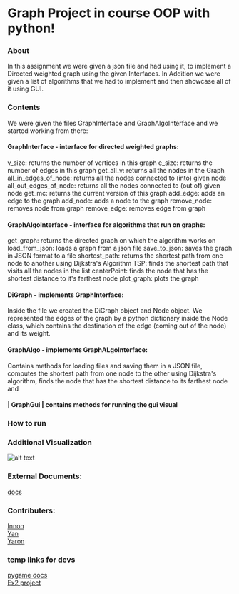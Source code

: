 # Graph Project in course OOP with python!
### About

In this assignment we were given a json file and had using it, to implement a Directed weighted graph using the given Interfaces.
In Addition we were given a list of algorithms that we had to implement and then showcase all of it using GUI.

### Contents
We were given the files GraphInterface and GraphAlgoInterface and we started working from there:
#### GraphInterface - interface for directed weighted graphs:
v_size: returns the number of vertices in this graph
e_size: returns the number of edges in this graph
get_all_v: returns all the nodes in the Graph
all_in_edges_of_node: returns all the nodes connected to (into) given node
all_out_edges_of_node: returns all the nodes connected to (out of) given node
get_mc: returns the current version of this graph
add_edge: adds an edge to the graph
add_node: adds a node to the graph
remove_node: removes node from graph
remove_edge: removes edge from graph
#### GraphAlgoInterface - interface for algorithms that run on graphs:
get_graph: returns the directed graph on which the algorithm works on
load_from_json: loads a graph from a json file
save_to_json: saves the graph in JSON format to a file
shortest_path: returns the shortest path from one node to another using Dijkstra's Algorithm
TSP: finds the shortest path that visits all the nodes in the list
centerPoint: finds the node that has the shortest distance to it's farthest node
plot_graph: plots the graph
#### DiGraph - implements GraphInterface:
Inside the file we created the DiGraph object and Node object. We represented the edges of the graph by a python dictionary inside the Node class, which contains the destination of the edge (coming out of the node) and its weight. 
#### GraphAlgo - implements GraphALgoInterface:
Contains methods for loading files and saving them in a JSON file, computes the shortest path from one node to the other using Dijkstra's algorithm, finds the node that has the shortest distance to its farthest node and 
#### | GraphGui | contains methods for running the gui visual

### How to run


### Additional Visualization
![alt text](https://github.com/Inon-Sinn/Uni-Ariel-OOP-Ex3/src/Ex3.png)



###  External Documents:
[docs](https://docs.google.com/document/d/15sTWy_pa6Vg4r7phAC322vZA169V02yezjxxf4b9sJc/edit) <br />
### Contributers:
[Innon]()<br />
[Yan](https://github.com/Yannnyan) <br />
[Yaron]()
### temp links for devs
[pygame docs](https://www.pygame.org/docs/) <br />
[Ex2 project](https://github.com/Inon-Sinn/Uni-Ariel-OOP-Ex2)

